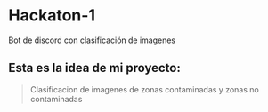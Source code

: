 # Hackaton-1
Bot de discord con clasificación de imagenes

## Esta es la idea de mi proyecto:
> Clasificacion de imagenes de zonas contaminadas y zonas no contaminadas
